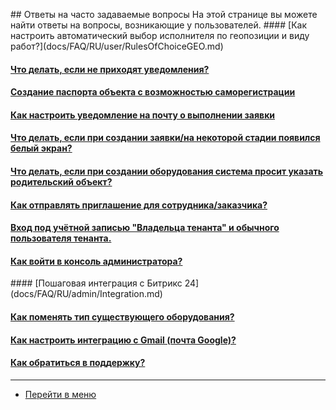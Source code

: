 <script type="text/javascript" >
   (function(m,e,t,r,i,k,a){m[i]=m[i]||function(){(m[i].a=m[i].a||[]).push(arguments)};
   m[i].l=1*new Date();k=e.createElement(t),a=e.getElementsByTagName(t)[0],k.async=1,k.src=r,a.parentNode.insertBefore(k,a)})
   (window, document, "script", "https://mc.yandex.ru/metrika/tag.js", "ym");
   ym('{{ site.yandex_metric }}', "init", {
        id:'{{ site.yandex_metric }}',
        clickmap:true,
        trackLinks:true,
        accurateTrackBounce:true,
        webvisor:true
   });
</script>
<noscript><div><img src="https://mc.yandex.ru/watch/'{{ site.yandex_metric }}'" style="position:absolute; left:-9999px;" alt="" /></div></noscript>
<!-- /Yandex.Metrika counter -->
<link rel="stylesheet" type="text/css" href="/assets/css/styles.css">
## Ответы на часто задаваемые вопросы
На этой странице вы можете найти ответы на вопросы, возникающие у пользователей.
#### [Как настроить автоматический выбор исполнителя по геопозиции и виду работ?](docs/FAQ/RU/user/RulesOfChoiceGEO.md)
<h4>
<a href="/docs/FAQ/RU/user/HowToNotificationsToMobile.html">Что делать, если не приходят уведомления?</a><span class="new-badge" title="17.10.2019"></span>
</h4>

<h4>
<a href="/docs/FAQ/RU/user/HowToMakePassport.html">Создание паспорта объекта с возможностью саморегистрации</a><span class="new-badge" title="17.10.2019"></span>
</h4>
<h4>
<a href="/docs/FAQ/RU/user/HowToManageNotifications.html">Как настроить уведомление на почту о выполнении заявки</a><span class="new-badge" title="27.10.2019"></span>
</h4>
<h4>
<a href="/docs/FAQ/RU/user/HowToDealWithWhiteScreen.html">Что делать, если при создании заявки/на некоторой стадии появился белый экран?</a><span class="new-badge" title="27.10.2019"></span>
</h4>
<h4>
<a href="/docs/FAQ/RU/user/TheDifferenceBetweenObjectTypes.html">Что делать, если при создании оборудования система просит указать родительский объект?</a><span class="new-badge" title="27.10.2019"></span>
</h4>
<h4>
<a href="/docs/FAQ/RU/user/HowToSendInvitation.html">Как отправлять приглашение для сотрудника/заказчика?</a><span class="new-badge" title="04.11.2019"></span>
</h4>
<h4>
<a href="/docs/FAQ/RU/user/SuperAndUsualUser.html">Вход под учётной записью "Владельца тенанта" и обычного пользователя тенанта.</a><span class="new-badge" title="05.11.2019"></span>
</h4>
<h4>
<a href="/docs/FAQ/RU/admin/HowToEnterTheAdmin.html">Как войти в консоль администратора?</a><span class="new-badge" title="23.09.2019"></span>
</h4>
#### [Пошаговая интеграция с Битрикс 24](docs/FAQ/RU/admin/Integration.md)
<h4>
<a href="/docs/FAQ/RU/user/ChangeOfObjectType.html">Как поменять тип существующего оборудования?</a><span class="new-badge" title="06.12.2019"></span>
</h4>
<h4>
<a href="/docs/FAQ/RU/user/HowToManageGmailIntegration.html">Как настроить интеграцию с Gmail (почта Google)?</a><span class="new-badge" title="29.01.2020"></span>
</h4>
<h4>
<a href="/docs/FAQ/RU/user/HowToContactSupport.html">Как обратиться в поддержку?</a><span class="new-badge" title="03.03.2020"></span>
</h4>

____
- [Перейти в меню](http://wiki.hubex.ru)
